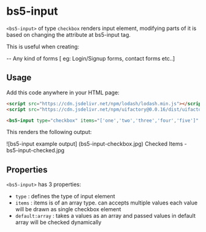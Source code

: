 # bs5-input

`<bs5-input>` of type `checkbox` renders input element, modifying parts of it is based on changing the attribute at bs5-input tag.

This is useful when creating:

-- Any kind of forms [ eg: Login/Signup forms, contact forms etc..] 

## Usage

Add this code anywhere in your HTML page:

```html
<script src="https://cdn.jsdelivr.net/npm/lodash/lodash.min.js"></script>
<script src="https://cdn.jsdelivr.net/npm/uifactory@0.0.16/dist/uifactory.min.js" import="@bs5-input"></script>

<bs5-input type="checkbox" items="['one','two','three','four','five']" default:array="['two','three','four']" ></bs5-input>
```

This renders the following output:

![bs5-input example output] (bs5-input-checkbox.jpg)
Checked Items - bs5-input-checked.jpg

## Properties

`<bs5-input>` has 3 properties:
-  `type` : defines the type of input element
- `items` : items is of an array type. can accepts multiple values each value will be drawn as single checkbox element
- `default:array` : takes a values as an array and passed values in default array will be checked dynamically 


